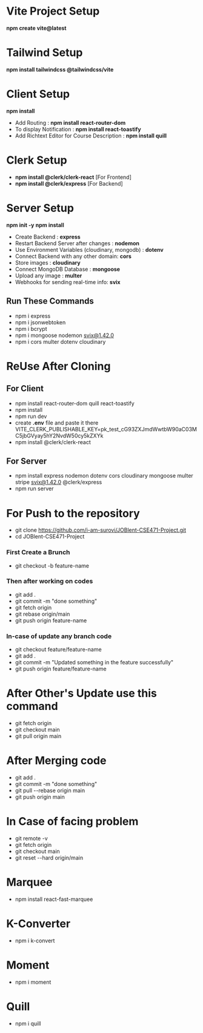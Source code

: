 # Vite Project Setup         
**npm create vite@latest**

# Tailwind Setup       
**npm install tailwindcss @tailwindcss/vite** 

# Client Setup        
**npm install**       
- Add Routing : **npm install react-router-dom**        
- To display Notification : **npm install react-toastify**   
- Add Richtext Editor for Course Description : **npm install quill**   

# Clerk Setup
- **npm install @clerk/clerk-react**  [For Frontend]        
- **npm install @clerk/express**  [For Backend]

# Server Setup     
**npm init -y** 
**npm install**   
- Create Backend : **express** 
- Restart Backend Server after changes : **nodemon**  
- Use Environment Variables (cloudinary, mongodb) : **dotenv**   
- Connect Backend with any other domain: **cors**
- Store images : **cloudinary**    
- Connect MongoDB Database : **mongoose** 
- Upload any image : **multer**          
- Webhooks for sending real-time info: **svix**
## Run These Commands
- npm i express
- npm i jsonwebtoken
- npm i bcrypt
- npm i mongoose nodemon svix@1.42.0
- npm i cors multer dotenv cloudinary


# ReUse After Cloning    
## For Client 
- npm install react-router-dom quill react-toastify   
- npm install    
- npm run dev     
- create **.env** file and paste it there VITE_CLERK_PUBLISHABLE_KEY=pk_test_cG93ZXJmdWwtbW90aC03MC5jbGVyay5hY2NvdW50cy5kZXYk   
- npm install @clerk/clerk-react

## For Server         
- npm install express nodemon dotenv cors cloudinary mongoose multer stripe svix@1.42.0 @clerk/express         
- npm run server
   
# For Push to the repository       
- git clone https://github.com/i-am-surovi/JOBlent-CSE471-Project.git      
- cd JOBlent-CSE471-Project

### First Create a Brunch 
- git checkout -b feature-name

### Then after working on codes     
- git add .      
- git commit -m "done something"      
- git fetch origin    
- git rebase origin/main       
- git push origin feature-name

### In-case of update any branch code  
- git checkout feature/feature-name       
- git add .         
- git commit -m "Updated something in the feature successfully"      
- git push origin feature/feature-name

# After Other's Update use this command       
- git fetch origin       
- git checkout main      
- git pull origin main

# After Merging code      
- git add .      
- git commit -m "done something"        
- git pull --rebase origin main      
- git push origin main

# In Case of facing problem       
- git remote -v    
- git fetch origin       
- git checkout main     
- git reset --hard origin/main

# Marquee
- npm install react-fast-marquee

# K-Converter
- npm i k-convert

# Moment
- npm i moment

# Quill
- npm i quill


